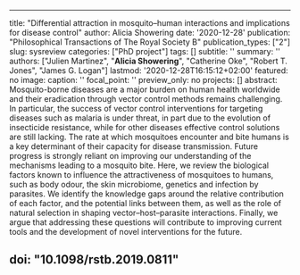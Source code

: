 
---
title: "Differential attraction in mosquito–human interactions and implications for disease control"
author: Alicia Showering
date: '2020-12-28'
publication: "Philosophical Transactions of The Royal Society B"
publication_types: ["2"]
slug: sysreview
categories: ["PhD project"]
tags: []
subtitle: ''
summary: ''
authors: ["Julien Martinez", "**Alicia Showering**", "Catherine Oke", "Robert T. Jones", "James G. Logan"]
lastmod: '2020-12-28T16:15:12+02:00'
featured: no
image:
  caption: ''
  focal_point: ''
  preview_only: no
projects: []
abstract: Mosquito-borne diseases are a major burden on human health worldwide and their eradication through vector control methods remains challenging. In particular, the success of vector control interventions for targeting diseases such as malaria is under threat, in part due to the evolution of insecticide resistance, while for other diseases effective control solutions are still lacking. The rate at which mosquitoes encounter and bite humans is a key determinant of their capacity for disease transmission. Future progress is strongly reliant on improving our understanding of the mechanisms leading to a mosquito bite. Here, we review the biological factors known to influence the attractiveness of mosquitoes to humans, such as body odour, the skin microbiome, genetics and infection by parasites. We identify the knowledge gaps around the relative contribution of each factor, and the potential links between them, as well as the role of natural selection in shaping vector–host–parasite interactions. Finally, we argue that addressing these questions will contribute to improving current tools and the development of novel interventions for the future.

doi: "10.1098/rstb.2019.0811"
---
